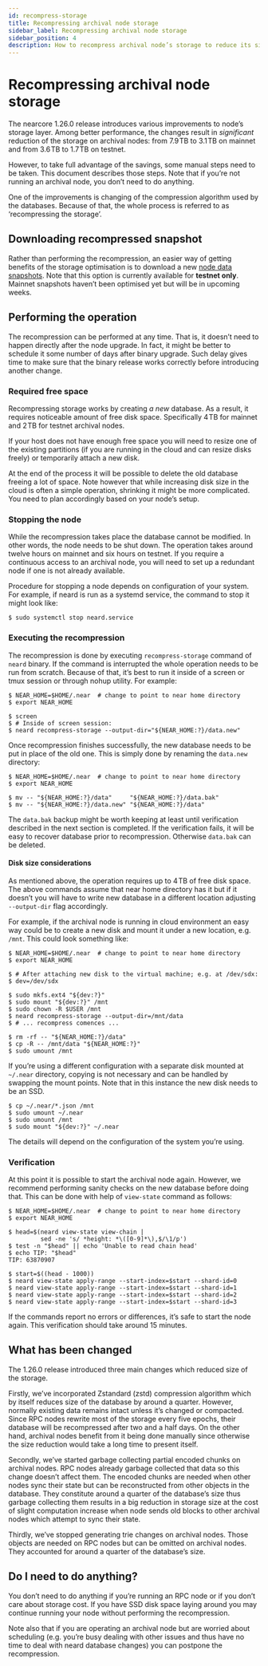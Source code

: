 ```yaml
---
id: recompress-storage
title: Recompressing archival node storage
sidebar_label: Recompressing archival node storage
sidebar_position: 4
description: How to recompress archival node’s storage to reduce its size.
---
```


# Recompressing archival node storage

The nearcore 1.26.0 release introduces various improvements to node’s
storage layer.  Among better performance, the changes result in
*significant* reduction of the storage on archival nodes: from 7.9 TB
to 3.1 TB on mainnet and from 3.6 TB to 1.7 TB on testnet.

However, to take full advantage of the savings, some manual steps need
to be taken.  This document describes those steps.  Note that if
you’re not running an archival node, you don’t need to do anything.

One of the improvements is changing of the compression algorithm used
by the databases.  Because of that, the whole process is referred to
as ‘recompressing the storage’.


## Downloading recompressed snapshot

Rather than performing the recompression, an easier way of getting
benefits of the storage optimisation is to download a new [node data
snapshots](/intro/node-data-snapshots).  Note that this option is
currently available for **testnet only**.  Mainnet snapshots haven’t
been optimised yet but will be in upcoming weeks.


## Performing the operation

The recompression can be performed at any time.  That is, it doesn’t
need to happen directly after the node upgrade.  In fact, it might be
better to schedule it some number of days after binary upgrade.  Such
delay gives time to make sure that the binary release works correctly
before introducing another change.

### Required free space

Recompressing storage works by creating *a new* database.  As
a result, it requires noticeable amount of free disk space.
Specifically 4 TB for mainnet and 2 TB for testnet archival nodes.

If your host does not have enough free space you will need to resize
one of the existing partitions (if you are running in the cloud and
can resize disks freely) or temporarily attach a new disk.

At the end of the process it will be possible to delete the old
database freeing a lot of space.  Note however that while increasing
disk size in the cloud is often a simple operation, shrinking it might
be more complicated.  You need to plan accordingly based on your
node’s setup.

### Stopping the node

While the recompression takes place the database cannot be modified.
In other words, the node needs to be shut down.  The operation takes
around twelve hours on mainnet and six hours on testnet.  If you
require a continuous access to an archival node, you will need to set
up a redundant node if one is not already available.

Procedure for stopping a node depends on configuration of your system.
For example, if neard is run as a systemd service, the command to stop
it might look like:

```console
$ sudo systemctl stop neard.service
```

### Executing the recompression

The recompression is done by executing `recompress-storage` command of
`neard` binary.  If the command is interrupted the whole operation
needs to be run from scratch.  Because of that, it’s best to run it
inside of a screen or tmux session or through nohup utility.  For
example:

```console
$ NEAR_HOME=$HOME/.near  # change to point to near home directory
$ export NEAR_HOME

$ screen
$ # Inside of screen session:
$ neard recompress-storage --output-dir="${NEAR_HOME:?}/data.new"
```

Once recompression finishes successfully, the new database needs to be
put in place of the old one.  This is simply done by renaming the
`data.new` directory:

```console
$ NEAR_HOME=$HOME/.near  # change to point to near home directory
$ export NEAR_HOME

$ mv -- "${NEAR_HOME:?}/data"     "${NEAR_HOME:?}/data.bak"
$ mv -- "${NEAR_HOME:?}/data.new" "${NEAR_HOME:?}/data"
```

The `data.bak` backup might be worth keeping at least until
verification described in the next section is completed.  If the
verification fails, it will be easy to recover database prior to
recompression.  Otherwise `data.bak` can be deleted.

#### Disk size considerations

As mentioned above, the operation requires up to 4 TB of free disk
space.  The above commands assume that near home directory has it but
if it doesn’t you will have to write new database in a different
location adjusting `--output-dir` flag accordingly.

For example, if the archival node is running in cloud environment an
easy way could be to create a new disk and mount it under a new
location, e.g. `/mnt`.  This could look something like:

```console
$ NEAR_HOME=$HOME/.near  # change to point to near home directory
$ export NEAR_HOME

$ # After attaching new disk to the virtual machine; e.g. at /dev/sdx:
$ dev=/dev/sdx

$ sudo mkfs.ext4 "${dev:?}"
$ sudo mount "${dev:?}" /mnt
$ sudo chown -R $USER /mnt
$ neard recompress-storage --output-dir=/mnt/data
$ # ... recompress comences ...

$ rm -rf -- "${NEAR_HOME:?}/data"
$ cp -R -- /mnt/data "${NEAR_HOME:?}"
$ sudo umount /mnt
```

If you’re using a different configuration with a separate disk mounted
at `~/.near` directory, copying is not necessary and can be handled by
swapping the mount points.  Note that in this instance the new disk
needs to be an SSD.

```console
$ cp ~/.near/*.json /mnt
$ sudo umount ~/.near
$ sudo umount /mnt
$ sudo mount "${dev:?}" ~/.near
```

The details will depend on the configuration of the system you’re
using.

### Verification

At this point it is possible to start the archival node again.
However, we recommend performing sanity checks on the new database
before doing that.  This can be done with help of `view-state` command
as follows:

```console
$ NEAR_HOME=$HOME/.near  # change to point to near home directory
$ export NEAR_HOME

$ head=$(neard view-state view-chain |
         sed -ne 's/ *height: *\([0-9]*\),$/\1/p')
$ test -n "$head" || echo 'Unable to read chain head'
$ echo TIP: "$head"
TIP: 63870907

$ start=$((head - 1000))
$ neard view-state apply-range --start-index=$start --shard-id=0
$ neard view-state apply-range --start-index=$start --shard-id=1
$ neard view-state apply-range --start-index=$start --shard-id=2
$ neard view-state apply-range --start-index=$start --shard-id=3
```

If the commands report no errors or differences, it’s safe to start
the node again.  This verification should take around 15 minutes.


## What has been changed

The 1.26.0 release introduced three main changes which reduced size of
the storage.

Firstly, we’ve incorporated Zstandard (zstd) compression algorithm
which by itself reduces size of the database by around a quarter.
However, normally existing data remains intact unless it’s changed or
compacted.  Since RPC nodes rewrite most of the storage every five
epochs, their database will be recompressed after two and a half days.
On the other hand, archival nodes benefit from it being done manually
since otherwise the size reduction would take a long time to present
itself.

Secondly, we’ve started garbage collecting partial encoded chunks on
archival nodes.  RPC nodes already garbage collected that data so this
change doesn’t affect them.  The encoded chunks are needed when other
nodes sync their state but can be reconstructed from other objects in
the database.  They constitute around a quarter of the database’s size
thus garbage collecting them results in a big reduction in storage
size at the cost of slight computation increase when node sends old
blocks to other archival nodes which attempt to sync their state.

Thirdly, we’ve stopped generating trie changes on archival nodes.
Those objects are needed on RPC nodes but can be omitted on archival
nodes.  They accounted for around a quarter of the database’s size.


## Do I need to do anything?

You don’t need to do anything if you’re running an RPC node or if you
don’t care about storage cost.  If you have SSD disk space laying
around you may continue running your node without performing the
recompression.

Note also that if you are operating an archival node but are worried
about scheduling (e.g. you’re busy dealing with other issues and thus
have no time to deal with neard database changes) you can postpone the
recompression.
